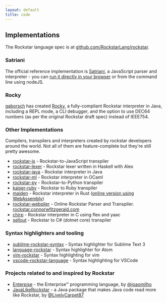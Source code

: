 ```yaml
---
layout: default
title: code
---
```

## Implementations

The Rockstar language spec is at [github.com/RockstarLang/rockstar](https://www.github.com/RockstarLang/rockstar). 

### Satriani 

The official reference implementation is [Satriani](https://github.com/RockstarLang/rockstar/tree/master/satriani), a JavaScript parser and interpreter - you can [run it directly in your browser](online) or from the command line using nodeJS.

### Rocky

[gaborsch](https://github.com/gaborsch) has created [Rocky](https://github.com/gaborsch/rocky), a fully-compliant Rockstar interpreter in Java, including a REPL mode, a CLI debugger, and the option to use DEC64 numbers (as per the original Rockstar draft spec) instead of IEEE754.

### Other Implementations

Compilers, transpilers and interpreters created by rockstar developers around the world. Not all of them are feature-complete but they're still pretty awesome.

* [rockstar-js](https://github.com/wolfgang42/rockstar-js) - Rockstar-to-JavaScript transpiler
* [rockstar-lexer](https://github.com/aitorres/rockstar-lexer) - Rockstar lexer written in Haskell with Alex
* [rockstar-java](https://github.com/nbrevu/rockstar-java) - Rockstar interpreter in Java
* [rockstar-ml](https://github.com/lkwq007/rockstar-ml) - Rockstar interpreter in OCaml
* [rockstar-py](https://github.com/yanorestes/rockstar-py) - Rockstar-to-Python transpiler
* [kaiser-ruby](https://github.com/marcinruszkiewicz/kaiser-ruby) - Rockstar to Ruby transpiler
* [maiden](https://github.com/palfrey/maiden) - Rockstar interpreter in Rust ([online version using WebAssembly](https://palfrey.github.io/maiden/))
* [rockstar-webpiler](https://github.com/cwfitzgerald/rockstar-webpiler) - Online Rockstar Parser and Transpiler. [rockstar.connorwfitzgerald.com](https://rockstar.connorwfitzgerald.com)
* [chirp](https://github.com/Suloch/chirp) - Rockstar interpreter in C using flex and yaac
* [sellout](https://github.com/davidadsit/sellout) - Rockstar to C# (dotnet core) transpiler

### Syntax highlighters and tooling

* [sublime-rockstar-syntax](https://github.com/paxromana96/sublime-rockstar-syntax) - Syntax highlighter for Sublime Text 3
* [language-rockstar](https://github.com/thestd/language-rockstar) - Syntax highlighter for Atom
* [vim-rockstar](https://github.com/sirosen/vim-rockstar) - Syntax highlighting for vim
* [vscode-rockstar-language](https://github.com/ra100/vscode-rockstar-language) - Syntax highlighting for VSCode

### Projects related to and inspired by Rockstar
* [Enterpise](https://github.com/joaomilho/Enterprise) - the Enterprise™ programming language, by [@joaomilho](https://github.com/joaomilho)
* [JavaLikeRockstar](https://github.com/LivelyCarpet87/JavaLikeRockstar) - a Java package that makes Java code read more like Rockstar, by [@LivelyCarpet87](https://github.com/LivelyCarpet87)

